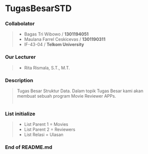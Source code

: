 # **TugasBesarSTD**

### Collabolator
>- Bagas Tri Wibowo / **1301194051**<br>
>- Maulana Farrel Ceskicevas / **1301190311**<br>
>- IF-43-04 / **Telkom University**<br>

### Our Lecturer
>- Rita Rismala, S.T., M.T. <br>

### Description
> Tugas Besar Struktur Data. Dalam topik Tugas Besar kami akan membuat sebuah program Movie Reviewer APPs.  <br><br>

### List initialize
>- List Parent 1 = Movies
>- List Parent 2 = Reviewers
>- List Relasi = Ulasan

### End of README.md
